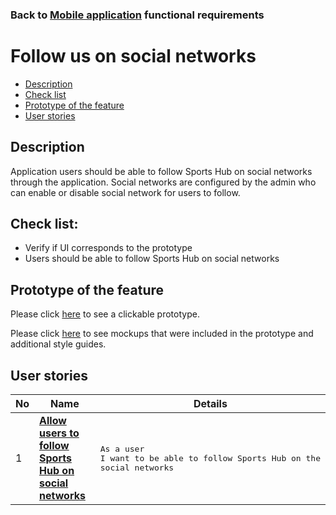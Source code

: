 ### Back to [Mobile application](../../#mobile-application) functional requirements

# Follow us on social networks

- [Description](#description)
- [Check list](#check-list)
- [Prototype of the feature](#prototype-of-the-feature)
- [User stories](#user-stories)

## Description

Application users should be able to follow Sports Hub on social networks through the application. Social networks are configured by the admin who can enable or disable social network for users to follow.

## Check list:

  - Verify if UI corresponds to the prototype
  - Users should be able to follow Sports Hub on social networks

## Prototype of the feature

Please click [here](https://www.figma.com/proto/JVDTph8VY9Ye7kz8BTDxhJ/1-Sports-Hub-General-Prototype?page-id=0%3A5852&node-id=0%3A7481&viewport=-1637%2C-969%2C0.37520089745521545&scaling=scale-down) to see a clickable prototype.

Please click [here](https://www.figma.com/file/egXgh8BYD7Xaa0JeMNhv9R/Manage-advertisements?node-id=0%3A1075) to see mockups that were included in the prototype and additional style guides.

## User stories

No           |      Name     |   Details
------------ | ------------- | -------------
1 |[**Allow users to follow Sports Hub on social networks**](/products/sports_hub_portal/mobile_application_features/follow_on_social_networks/user_stories/follow_on_social_networks_block)|<pre>As a user<br>I want to be able to follow Sports Hub on the social networks</pre>
